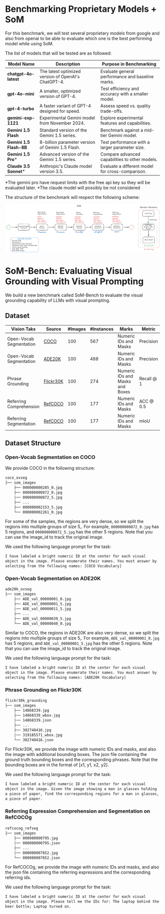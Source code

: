 # Benchmarking Proprietary Models + SoM

For this benchmark, we will test several proprietary models from google and also from openai to be able to evaluate
which one is the best performing model while using SoM.

The list of models that will be tested are as followed:

| **Model Name**             | **Description**                                     | **Purpose in Benchmarking**                       |
|----------------------------|-----------------------------------------------------|---------------------------------------------------|
| **chatgpt-4o-latest**      | The latest optimized version of OpenAI's ChatGPT-4. | Evaluate general performance and baseline marks.  |
| **gpt-4o-mini**            | A smaller, optimized version of GPT-4.              | Test efficiency and accuracy with a smaller model.|
| **gpt-4-turbo**            | A faster variant of GPT-4 designed for speed.       | Assess speed vs. quality trade-offs.              |
| **gemini-exp-1121**        | Experimental Gemini model from November 2024.       | Explore experimental features and capabilities.   |
| **Gemini 1.5 Flash**       | Standard version of the Gemini 1.5 series.          | Benchmark against a mid-tier Gemini model.        |
| **Gemini 1.5 Flash-8B**    | 8-billion parameter version of Gemini 1.5 Flash.    | Test performance with a larger parameter size.    |
| **Gemini 1.5 Pro***        | Advanced version of the Gemini 1.5 series.          | Compare advanced capabilities to other models.    |
| **Claude 3.5 Sonnet***     | Anthropic's Claude model version 3.5.               | Evaluate a different model for cross-comparison.  |

*The gemini pro have request limits with the free api key so they will be evaluated later.
*The claude model will possibly be not considered


The structure of the benchmark will respect the following scheme:

![benchmark](https://github.com/Brenovyski/SoM-RLG/blob/benchmark/assets/benchmark_structure.png)


# SoM-Bench: Evaluating Visual Grounding with Visual Prompting

We build a new benchmark called SoM-Bench to evaluate the visual grounding capability of LLMs with visual prompting.

## Dataset

| Vision Taks |  Source |  #Images | #Instances | Marks | Metric | Data
| -------- | -------- | -------- | -------- | -------- | -------- | -------- |
| Open-Vocab Segmentation | [COCO](https://cocodataset.org/#home) | 100 | 567 | Numeric IDs and Masks | Precision | [Download](https://github.com/microsoft/SoM/releases/download/v1.0/coco_ovseg.zip)
| Open-Vocab Segmentation | [ADE20K](https://groups.csail.mit.edu/vision/datasets/ADE20K/) | 100 | 488 | Numeric IDs and Masks | Precision | [Download](https://github.com/microsoft/SoM/releases/download/v1.0/ade20k_ovseg.zip)
| Phrase Grounding | [Flickr30K](https://shannon.cs.illinois.edu/DenotationGraph/) | 100 | 274 | Numeric IDs and Masks and Boxes | Recall @ 1 | [Download](https://github.com/microsoft/SoM/releases/download/v1.0/flickr30k_grounding.zip)
| Referring Comprehension | [RefCOCO](https://github.com/lichengunc/refer) | 100 | 177 | Numeric IDs and Masks | ACC @ 0.5 | [Download](https://github.com/microsoft/SoM/releases/download/v1.0/refcocog_refseg.zip)
| Referring Segmentation | [RefCOCO](https://github.com/lichengunc/refer) | 100 | 177 | Numeric IDs and Masks | mIoU | [Download](https://github.com/microsoft/SoM/releases/download/v1.0/refcocog_refseg.zip)

## Dataset Structure

### Open-Vocab Segmentation on COCO

We provide COCO in the following structure:

```
coco_ovseg
├── som_images
    ├── 000000000285_0.jpg
    ├── 000000000872_0.jpg
    |── 000000000872_5.jpg
    ├── ...
    ├── 000000002153_5.jpg
    └── 000000002261_0.jpg
```

For some of the samples, the regions are very dense, so we split the regions into multiple groups of size 5,. For example, `000000000872_0.jpg` has 5 regions, and `000000000872_5.jpg` has the other 5 regions. Note that you can use the image_id to track the original image.

We used the following language prompt for the task:
```
I have labeled a bright numeric ID at the center for each visual object in the image. Please enumerate their names. You must answer by selecting from the following names: [COCO Vocabulary]
```

### Open-Vocab Segmentation on ADE20K

```
ade20k_ovseg
├── som_images
    ├── ADE_val_00000001_0.jpg
    ├── ADE_val_00000001_5.jpg
    |── ADE_val_00000011_5.jpg
    ├── ...
    ├── ADE_val_00000039_5.jpg
    └── ADE_val_00000040_0.jpg
```
Similar to COCO, the regions in ADE20K are also very dense, so we split the regions into multiple groups of size 5,. For example, `ADE_val_00000001_0.jpg` has 5 regions, and `ADE_val_00000001_5.jpg` has the other 5 regions. Note that you can use the image_id to track the original image.

We used the following language prompt for the task:
```
I have labeled a bright numeric ID at the center for each visual object in the image. Please enumerate their names. You must answer by selecting from the following names: [ADE20K Vocabulary]
```

### Phrase Grounding on Flickr30K

```
flickr30k_grounding
├── som_images
    ├── 14868339.jpg
    ├── 14868339_wbox.jpg
    |── 14868339.json
    ├── ...
    ├── 302740416.jpg
    |── 319185571_wbox.jpg
    └── 302740416.json
```

For Flickr30K, we provide the image with numeric IDs and masks, and also the image with additional bounding boxes. The json file containing the ground truth bounding boxes and the corresponding phrases. Note that the bounding boxes are in the format of [x1, y1, x2, y2].

We used the following language prompt for the task:
```
I have labeled a bright numeric ID at the center for each visual object in the image. Given the image showing a man in glasses holding a piece of paper, find the corresponding regions for a man in glasses, a piece of paper.
```

### Referring Expression Comprehension and Segmentation on RefCOCOg

```
refcocog_refseg
├── som_images
    ├── 000000000795.jpg
    |── 000000000795.json
    ├── ...
    |── 000000007852.jpg
    └── 000000007852.json
```

For RefCOCOg, we provide the image with numeric IDs and masks, and also the json file containing the referring expressions and the corresponding referring ids. 

We used the following language prompt for the task:
```
I have labeled a bright numeric ID at the center for each visual object in the image. Please tell me the IDs for: The laptop behind the beer bottle; Laptop turned on.
```
